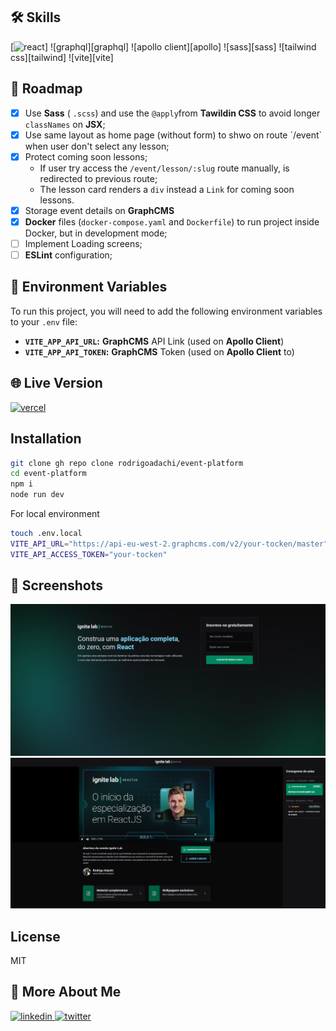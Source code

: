 ## 🛠 Skills

[![react](https://img.shields.io/badge/react-1E4174?style=for-the-badge&logo=react&logoColor=white)] ![graphql][graphql] ![apollo client][apollo] ![sass][sass] ![tailwind css][tailwind] ![vite][vite]

## 📄 Roadmap

- [x] Use **Sass** ( `.scss`) and use the  `@apply`from **Tawildin CSS** to avoid longer `classNames` on **JSX**;
- [x] Use same layout as home page (without form) to shwo on route ´/event` when user don't select any lesson;
- [x] Protect coming soon lessons;
    - If user try access the `/event/lesson/:slug` route manually, is redirected to previous route;
    - The lesson card renders a `div` instead a `Link` for coming soon lessons.
- [x] Storage event details on **GraphCMS**
- [x] **Docker** files (`docker-compose.yaml` and `Dockerfile`) to run project inside Docker, but in development mode;
- [ ] Implement Loading screens;
- [ ] **ESLint** configuration;

## 💾 Environment Variables
To run this project, you will need to add the following environment variables to your `.env` file:
- **`VITE_APP_API_URL`:** **GraphCMS** API Link (used on **Apollo Client**)
- **`VITE_APP_API_TOKEN`:** **GraphCMS** Token (used on **Apollo Client** to)

## 🌐 Live Version

[![vercel](https://img.shields.io/badge/vercel-000?style=for-the-badge&logo=vercel&logoColor=white)](https://event-platform-vert.vercel.app/)

## Installation

```sh
git clone gh repo clone rodrigoadachi/event-platform
cd event-platform
npm i
node run dev
```

For local environment

```sh
touch .env.local
VITE_API_URL="https://api-eu-west-2.graphcms.com/v2/your-tocken/master"
VITE_API_ACCESS_TOKEN="your-tocken"
```

## 🌠 Screenshots

![Screenshot Subscriber](src/assets/screenshot/subscriber.png)
![Screenshot Event](src/assets/screenshot/event.png)


## License
MIT

## 🔗 More About Me
[
![linkedin](https://img.shields.io/badge/linkedin-0A66C2?style=for-the-badge&logo=linkedin&logoColor=white)
](https://www.linkedin.com/in/rodrigoadachi/)
[![twitter](https://img.shields.io/badge/twitter-1DA1F2?style=for-the-badge&logo=twitter&logoColor=white)](https://twitter.com/rodrigoadachi)
